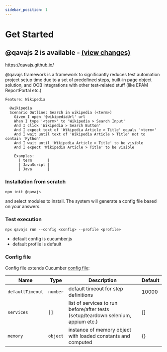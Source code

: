 ```yaml
---
sidebar_position: 1
---
```


# Get Started

## @qavajs 2 is available - [(view changes)](./v2.md)

https://qavajs.github.io/

@qavajs framework is a framework to significantly reduces test automation project setup time due to a set of predefined steps, built-in page object solution, and OOB integrations with other test-related stuff (like EPAM ReportPortal etc.)
        
```gherkin
Feature: Wikipedia

  @wikipedia
  Scenario Outline: Search in wikipedia (<term>)
    Given I open '$wikipediaUrl' url
    When I type '<term>' to 'Wikipedia > Search Input'
    And I click 'Wikipedia > Search Button'
    And I expect text of 'Wikipedia Article > Title' equals '<term>'
    And I wait until text of 'Wikipedia Article > Title' not to contain 'Python'
    And I wait until 'Wikipedia Article > Title' to be visible
    And I expect 'Wikipedia Article > Title' to be visible

    Examples:
      | term       |
      | JavaScript |
      | Java       |
```
### Installation from scratch
`npm init @qavajs`

and select modules to install. The system will generate a config file based on your answers.

### Test execution
`npx qavajs run --config <config> --profile <profile>`

- default config is cucumber.js
- default profile is default

### Config file
Config file extends Cucumber [config file](https://github.com/cucumber/cucumber-js/blob/main/docs/configuration.md#options):

| Name             | Type     | Description                                                                       | Default |
|------------------|----------|-----------------------------------------------------------------------------------|---------|
| `defaultTimeout` | `number` | default timeout for step definitions                                              | 10000   |
| `services`       | `[]`     | list of services to run before/after tests (setup/teardown selenium, appium etc.) | []      |
| `memory`         | `object` | instance of memory object with loaded constants and computed                      | {}      |


